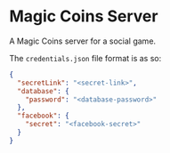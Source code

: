 # Magic Coins Server

A Magic Coins server for a social game.

The `credentials.json` file format is as so:

```json
{
  "secretLink": "<secret-link>",
  "database": {
    "password": "<database-password>"
  },
  "facebook": {
    "secret": "<facebook-secret>"
  }
}
```
